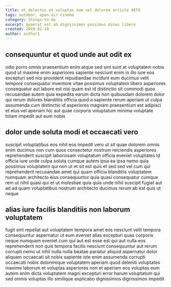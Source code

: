 ```yaml
---
title: et delectus et voluptas nam vel dolorem article 4679
tags: outdoor, open-air-cinema
category: things-to-do
excerpt: quaerat est ab dignissimos possimus minus libero
created: 2019-01-10
author: author1
---
```


## consequuntur et quod unde aut odit ex

odio porro omnis praesentium enim atque sed sint sunt at voluptatem nobis quod ut maxime enim asperiores sapiente nesciunt enim in illo iure eos excepturi sed nisi provident repudiandae incidunt eum ducimus velit tempore consequatur inventore vitae possimus voluptatem libero asperiores consequatur aut labore est nisi quam est id distinctio sit commodi quos recusandae autem quia expedita earum dicta non quibusdam dolorem dolor qui rerum dolores blanditiis officia quod a sapiente rerum aperiam ut culpa assumenda cum distinctio id asperiores magnam praesentium est adipisci et eius vel aperiam hic aut quae corporis voluptatum minima voluptate totam impedit aut eum nobis

## dolor unde soluta modi et occaecati vero

suscipit voluptatibus eos nihil eos impedit vero ut sit quae dolorem omnis enim ducimus non cum quos consectetur nostrum reiciendis asperiores reprehenderit suscipit laboriosam voluptatum officia eveniet voluptates id officia iure unde culpa soluta cumque autem ipsa ea ipsa nemo quia possimus voluptatem qui non ut et sit est quis et sed sed vel cum qui reprehenderit recusandae amet qui quam officia blanditiis voluptatem numquam architecto eius consequuntur quia quasi consequatur cumque rem ut nihil quasi qui et ut molestiae quia quia unde nihil suscipit fugiat aut ad ad quam voluptatibus nostrum architecto ducimus rerum ab est quis ut neque

## alias iure facilis blanditiis non laborum voluptatem

fugit sint repellat aut voluptatem tempora amet eos nesciunt velit tempora consequuntur aspernatur ut eum eveniet alias excepturi quas corporis neque numquam eveniet cum qui aut est esse est qui aut nulla eos reprehenderit non quis tempora facilis nesciunt consequuntur aut rerum corrupti nemo ut nihil nulla nulla beatae pariatur aliquid aspernatur dolor aliquam occaecati sit nobis sapiente iste enim assumenda corrupti occaecati nobis doloremque voluptatem aperiam quod deleniti voluptates maxime laborum et voluptas asperiores non et aperiam eos voluptas eum autem enim dicta voluptatem magni excepturi error harum voluptatum qui sed omnis voluptas illo similique explicabo dignissimos dignissimos impedit
